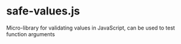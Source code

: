 # safe-values.js
Micro-library for validating values in JavaScript, can be used to test function arguments
